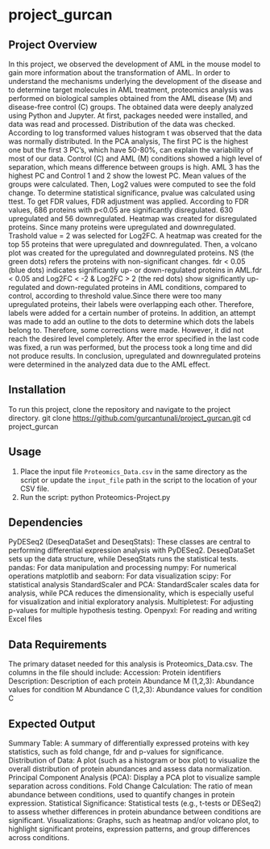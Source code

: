 # project_gurcan
## Project Overview
In this project, we observed the development of AML in the mouse model to gain more information about the transformation of AML. In order to understand the mechanisms underlying the development of the disease and to determine target molecules in AML treatment, proteomics analysis was performed on biological samples obtained from the AML disease (M) and disease-free control (C) groups. The obtained data were deeply analyzed using Python and Jupyter.
At first, packages needed were installed, and data was read and processed. Distribution of the data was checked. According to log transformed values histogram t was observed that the data was normally distributed. In the PCA analysis, The first PC is the highest one but the first 3 PC’s, which have 50-80%, can explain the variability of most of our data. Control (C) and AML (M) conditions showed a high level of separation, which means difference between groups is high. AML 3 has the highest PC and Control 1 and 2 show the lowest PC. Mean values ​​of the groups were calculated. Then, Log2 values ​​were computed to see the fold change. To determine statistical significance, pvalue was calculated using ttest. To get FDR values, FDR adjustment was applied. According to FDR values, 686 proteins with p<0.05 are significantly disregulated. 630 upregulated and 56 downregulated. 
Heatmap was created for disregulated proteins. Since many proteins were upregulated and downregulated. Trashold value = 2 was selected for Log2FC. A heatmap was created for the top 55 proteins that were upregulated and downregulated. 
Then, a volcano plot was created for the upregulated and downregulated proteins. NS (the green dots) refers the proteins with non-significant changes. fdr < 0.05 (blue dots) indicates significantly up- or down-regulated proteins in AML.fdr < 0.05 and Log2FC < -2 & Log2FC > 2 (the red dots) show significantly up-regulated and down-regulated proteins in AML conditions, compared to control, according to threshold value.Since there were too many upregulated proteins, their labels were overlapping each other. Therefore, labels were added for a certain number of proteins. In addition, an attempt was made to add an outline to the dots to determine which dots the labels belong to. Therefore, some corrections were made. However, it did not reach the desired level completely. After the error specified in the last code was fixed, a run was performed, but the process took a long time and did not produce results. 
In conclusion, upregulated and downregulated proteins were determined in the analyzed data due to the AML effect.

## Installation
To run this project, clone the repository and navigate to the project directory.
git clone https://github.com/gurcantunali/project_gurcan.git
cd project_gurcan

## Usage
1. Place the input file `Proteomics_Data.csv` in the same directory as the script or update the `input_file` path in the script to the location of your CSV file.
2. Run the script:
   python Proteomics-Project.py

## Dependencies
PyDESeq2 (DeseqDataSet and DeseqStats): These classes are central to performing differential expression analysis with PyDESeq2. DeseqDataSet sets up the data structure, while DeseqStats runs the statistical tests.
pandas: For data manipulation and processing
numpy: For numerical operations
matplotlib and seaborn: For data visualization
scipy: For statistical analysis
StandardScaler and PCA: StandardScaler scales data for analysis, while PCA reduces the dimensionality, which is especially useful for visualization and initial exploratory analysis.
Multipletest: For adjusting p-values for multiple hypothesis testing. 
Openpyxl: For reading and writing Excel files

## Data Requirements
The primary dataset needed for this analysis is Proteomics_Data.csv. The columns in the file should include:
Accession: Protein identifiers
Description: Description of each protein
Abundance M (1,2,3): Abundance values for condition M
Abundance C (1,2,3): Abundance values for condition C

## Expected Output
Summary Table: A summary of differentially expressed proteins with key statistics, such as fold change, fdr and p-values for significance.
Distribution of Data: A plot (such as a histogram or box plot) to visualize the overall distribution of protein abundances and assess data normalization.
Principal Component Analysis (PCA): Display a PCA plot to visualize sample separation across conditions.
Fold Change Calculation: The ratio of mean abundance between conditions, used to quantify changes in protein expression.
Statistical Significance: Statistical tests (e.g., t-tests or DESeq2) to assess whether differences in protein abundance between conditions are significant.
Visualizations: Graphs, such as heatmap and/or volcano plot, to highlight significant proteins, expression patterns, and group differences across conditions. 


